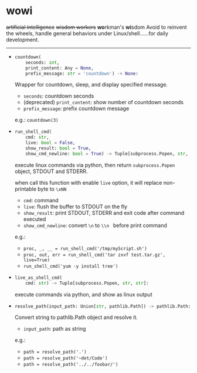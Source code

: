# wowi

~~artificial intelligence~~
~~wisdom workers~~
**wo**rkman's **wi**sdom
Avoid to reinvent the wheels, handle general behaviors under Linux/shell......for daily development.


----

-   ```python
    countdown(
        seconds: int,
        print_content: Any = None,
        prefix_message: str = 'countdown') -> None:
    ```

    Wrapper for countdown, sleep, and display specified message.

    -   `seconds`: countdown seconds
    -   (deprecated) `print_content`: show number of countdown seconds
    -   `prefix_message`: prefix countdown message

    e.g.:   `countdown(3)`



-   ```python
    run_shell_cmd(
        cmd: str,
        live: bool = False,
        show_result: bool = True,
        show_cmd_newline: bool = True) -> Tuple[subprocess.Popen, str, str]:
    ```

    execute linux commands via python, then return `subprocess.Popen` object, STDOUT and STDERR.

    when call this function with enable `live` option, it will replace non-printable byte to `\xNN`

    -   `cmd`: command
    -   `live`: flush the buffer to STDOUT on the fly
    -   `show_result`: print STDOUT, STDERR and exit code after command executed
    -   `show_cmd_newline`: convert `\n` to `\\n ` before print command

    e.g.:
    -   `proc, _, __ = run_shell_cmd('/tmp/myScript.sh')`
    -   `proc, out, err = run_shell_cmd('tar zxvf test.tar.gz', live=True)`
    -   `run_shell_cmd('yum -y install tree')`



-   ```python
    live_as_shell_cmd(
        cmd: str) -> Tuple[subprocess.Popen, str, str]:
    ```

    execute commands via python, and show as linux output


-   ```python
    resolve_path(input_path: Union[str, pathlib.Path]) -> pathlib.Path:
    ```

    Convert string to pathlib.Path object and resolve it.

    -   `input_path`: path as string

    e.g.:
    -   `path = resolve_path('.')`
    -   `path = resolve_path('~det/Code')`
    -   `path = resolve_path('../../foobar/')`
